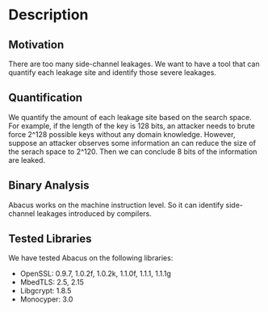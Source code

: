 # Description

## Motivation
There are too many side-channel leakages. We want to have a tool
that can quantify each leakage site and identify those severe leakages.

## Quantification
We quantify the amount of each leakage site based on the search space.
For example, if the length of the key is 128 bits, an attacker needs to
brute force 2^128 possible keys without any domain knowledge. However, 
suppose an attacker observes some information an can reduce the size of the serach space
to 2^120. Then we can conclude 8 bits of the information are leaked. 

## Binary Analysis
Abacus works on the machine instruction level. So it can identify 
side-channel leakages introduced by compilers.

## Tested Libraries
We have tested Abacus on the following libraries:

* OpenSSL: 0.9.7, 1.0.2f, 1.0.2k, 1.1.0f, 1.1.1, 1.1.1g
* MbedTLS: 2.5, 2.15
* Libgcrypt: 1.8.5
* Monocyper: 3.0

